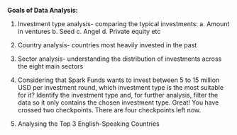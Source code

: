 **Goals of Data Analysis:**

1.	Investment type analysis- comparing the typical investments:
a.	Amount in ventures
b.	Seed
c.	Angel
d.	Private equity etc

2.	Country analysis- countries most heavily invested in the past

3.	Sector analysis- understanding the distribution of investments across the eight main sectors
  
4.  Considering that Spark Funds wants to invest between 5 to 15 million USD per investment round, which investment type is the most suitable for it? Identify the investment type and, for further analysis, filter the data so it only contains the chosen investment type. Great! You have crossed two checkpoints. There are four checkpoints left now.

5. Analysing the Top 3 English-Speaking Countries
